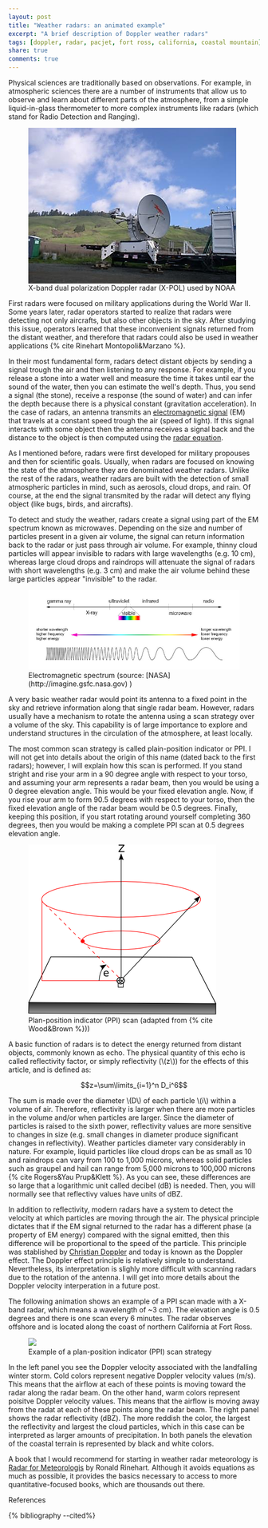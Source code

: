 ```yaml
---
layout: post
title: "Weather radars: an animated example"
excerpt: "A brief description of Doppler weather radars"
tags: [doppler, radar, pacjet, fort ross, california, coastal mountain]
share: true
comments: true
---
```


Physical sciences are traditionally based on observations. For example, in atmospheric sciences there are a number of instruments that allow us to observe and learn about different parts of the atmosphere, from a simple liquid-in-glass thermometer to more complex instruments like radars (which stand for Radio Detection and Ranging).


<figure>
	<a href="/images/xpol.png"><img src="/images/xpol.png" align="middle"></a>
	<figcaption>X-band dual polarization Doppler radar (X-POL) used by NOAA</figcaption>
</figure>

First radars were focused on military applications during the World War II. Some years later, radar operators started to realize that radars were detecting not only aircrafts, but also other objects in the sky. After studying this issue, operators learned that these inconvenient signals returned from the distant weather, and therefore that radars could also be used in weather applications {% cite Rinehart Montopoli&Marzano %}.

In their most fundamental form, radars detect distant objects by sending a signal trough the air and then listening to any response. For example, if you release a stone into a water well and measure the time it takes until ear the sound of the water, then you can estimate the well's depth. Thus, you send a signal (the stone), receive a response (the sound of water) and can infer the depth because there is a physical constant (gravitation acceleration). In the case of radars, an antenna transmits an [electromagnetic signal](http://en.wikipedia.org/wiki/Electromagnetic_radiation) (EM) that travels at a constant speed trough the air (speed of light). If this signal interacts with some object then the antenna receives a signal back and the distance to the object is then computed using the [radar equation](http://www.radartutorial.eu/01.basics/The%20Radar%20Range%20Equation.en.html).

As I mentioned before, radars were first developed for military propouses and then for scientific goals. Usually, when radars are focused on knowing the state of the atmosphere they are denominated weather radars. Unlike the rest of the radars, weather radars are built with the detection of small atmospheric particles in mind, such as aerosols, cloud drops, and rain. Of course, at the end the signal transmited by the radar will detect any flying object (like bugs, birds, and aircrafts).

To detect and study the weather, radars create a signal using part of the EM spectrum known as microwaves. Depending on the size and number of particles present in a given air volume, the signal can return information back to the radar or just pass through air volume. For example, thinny cloud particles will appear invisible to radars with large wavelengths (e.g. 10 cm), whereas large cloud drops and raindrops will attenuate the signal of radars with short wavelengths (e.g. 3 cm) and make the air volume behind these large particles appear "invisible" to the radar. 

<figure>
	<a href="/images/EM_spectrum.jpg"><img src="/images/EM_spectrum.jpg"></a>
	<figcaption>Electromagnetic spectrum (source: [NASA](http://imagine.gsfc.nasa.gov) )</figcaption>
</figure>


A very basic weather radar would point its antenna to a fixed point in the sky and retrieve information along that single radar beam. However, radars usually have a mechanism to rotate the antenna using a scan strategy over a volume of the sky. This capability is of large importance to explore and understand structures in the circulation of the atmosphere, at least locally. 

The most common scan strategy is called plain-position indicator or PPI. I will not get into details about the origin of this name (dated back to the first radars); however, I will explain how this scan is performed. If you stand stright and rise your arm in a 90 degree angle with respect to your torso, and assuming your arm represents a radar beam, then you would be using a 0 degree elevation angle. This would be your fixed elevation angle. Now, if you rise your arm to form 90.5 degrees with respect to your torso, then the fixed elevation angle of the radar beam would be 0.5 degrees. Finally, keeping this position, if you start rotating around yourself completing 360 degrees, then you would be making a complete PPI scan at 0.5 degrees elevation angle.

<figure>
	<a href="/images/ppi_scan.png"><img src="/images/ppi_scan.png"></a>
	<figcaption>Plan-position indicator (PPI) scan (adapted from {% cite Wood&Brown %}))</figcaption>
</figure>

A basic function of radars is to detect the energy returned from distant objects, commonly known as echo. The physical quantity of this echo is called reflectivity factor, or simply reflectivity (\\(z\\)) for the effects of this article, and is defined as:

$$z=\sum\limits_{i=1}^n D_i^6$$

The sum is made over the diameter \\(D\\) of each particle \\(i\\) within a volume of air. Therefore, reflectivity is larger when there are more particles in the volume and/or when particles are larger. Since the diameter of particles is raised to the sixth power, reflectivity values are more sensitive to changes in size (e.g. small changes in diameter produce significant changes in reflectivity). Weather particles diameter vary considerably in nature. For example, liquid particles like cloud drops can be as small as 10 and raindrops can vary from 100 to 1,000 microns, whereas solid particles such as graupel and hail can range from 5,000 microns to 100,000 microns  {% cite Rogers&Yau Prup&Klett %}. As you can see, these differences are so large that a logarithmic unit called decibel (dB) is needed. Then, you will normally see that reflectivy values have units of dBZ.

In addition to reflectivity, modern radars have a system to detect the velocity at which particles are moving through the air. The physical principle dictates that if the EM signal returned to the radar has a different phase (a property of EM energy) compared with the signal emitted, then this difference will be proportional to the speed of the particle. This principle was stablished by [Christian Doppler](http://en.wikipedia.org/wiki/Christian_Doppler) and today is known as the Doppler effect. The Doppler effect principle is relatively simple to understand. Nevertheless, its interpretation is slighly more difficult with scanning radars due to the rotation of the antenna. I will get into more details about the Doppler velocity interperation in a future post. 

The following animation shows an example of a PPI scan made with a X-band radar, which means a wavelength of ~3 cm). The elevation angle is 0.5 degrees and there is one scan every 6 minutes. The radar observes offshore and is located along the coast of northern California at Fort Ross.

<figure>
	<a href="/images/PPI_animation.gif"><img src="/images/PPI_animation.gif"></a>
	<figcaption>Example of a plan-position indicator (PPI) scan strategy</figcaption>
</figure>

In the left panel you see the Doppler velocity associated with the landfalling winter storm. Cold colors represent negative Doppler velocity values (m/s). This means that the airflow at each of these points is moving toward the radar along the radar beam. On the other hand, warm colors represent poisitve Doppler velocity values. This means that the airflow is moving away from the radat at each of these points along the radar beam. The right panel shows the radar reflectivity (dBZ). The more reddish the color, the largest the reflectivity and largest the cloud particles, which in this case can be interpreted as larger amounts of precipitation. In both panels the elevation of the coastal terrain is represented by black and white colors.

A book that I would recommend for starting in weather radar meteorology is [Radar for Meteorologis](http://www.radarwx.com/Welcome.html) by Ronald Rinehart. Although it avoids equations as much as possible, it provides the basics necessary to access to more quantitative-focused books, which are thousands out there.


References

{% bibliography --cited%}





























